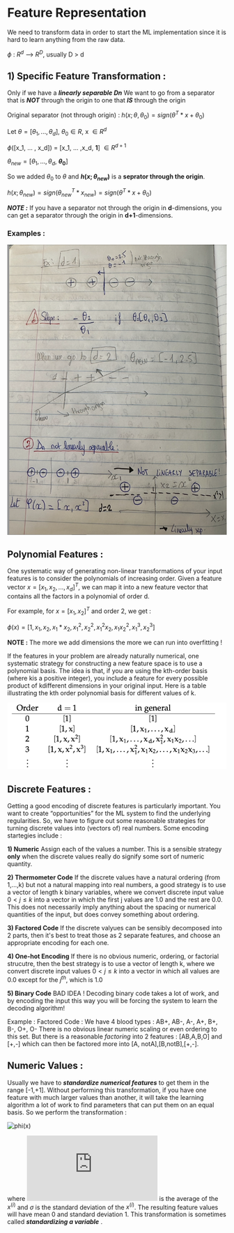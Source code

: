 # Feature Representation 

We need to transform data in order to start the ML implementation since it is hard to learn anything from the raw data.

$\phi$ : $R^d$ --> $R^D$, usually D > d 

## 1) Specific Feature Transformation : 

Only if we have a ***linearly separable Dn***
We want to go from a separator that is ***NOT*** through the origin to one that ***IS*** through the origin

Original separator (not through origin) : $h(x;\theta,\theta_0) = sign(\theta^{T}*x + \theta_0)$ 

Let $\theta = [\theta_1, ..., \theta_d]$, $\theta_0 \in R$, x $\in R^d$

$\phi$([x_1, ... , x_d]) = [x_1, ... ,x_d, **1**] $\in R^{d+1}$

$\theta_{new} = [\theta_1, ..., \theta_d$, **$\theta_0$**]

So we added $\theta_0$ to $\theta$ and **$h(x;\theta_{new})$** is a **seprator through the origin**.

$h(x;\theta_{new}) = sign(\theta_{new}^{T}*x_{new}) = sign(\theta^{T}*x + \theta_0)$ 

***NOTE :*** If you have a separator not through the origin in **d**-dimensions, you can get a separator through the origin in **d+1**-dimensions.

### Examples : 
![Examples](Examples.png)

## Polynomial Features :

One systematic way of generating non-linear transformations of your input features is to consider the polynomials of increasing order. Given a feature vector 
$x =[x_1,x_2,...,x_d]^T$, we can map it into a new feature vector that contains all the factors in a polynomial of order d. 

For example, for $x=[x_1,x_2]^T$ and order 2, we get :

$\phi(x) = [1,x_1,x_2,x_1*x_2,x_1^2,x_2^2,x_1^2x_2,x_1x_2^2,x_1^3,x_2^3]$

**NOTE :** The more we add dimensions the more we can run into overfitting !

If the features in your problem are already naturally numerical, one systematic strategy for constructing a new feature space is to use a polynomial basis. The idea is that, if you are
using the kth-order basis (where kis a positive integer), you include a feature for every possible product of kdifferent dimensions in your original input.
Here is a table illustrating the kth order polynomial basis for different values of k.

![basis](Basis.png)

## Discrete Features :

Getting a good encoding of discrete features is particularly important. You want to create “opportunities” for the ML system to find the underlying regularities. So, we
have to figure out some reasonable strategies for turning discrete values into (vectors of) real numbers. Some encoding startegies include :

**1) Numeric** Assign each of the values a number. This is a sensible strategy **only** when the discrete values really do signify some sort of numeric quantity.

**2) Thermometer Code** If the discrete values have a natural ordering (from 1,...,k) but not a natural mapping into real numbers, a good strategy is to use a vector of length k binary variables,
where we convert discrete input value $0 < j \leq k$ into a vector in which the first j values are 1.0 and the rest are 0.0. This does not necessarily imply anything about the spacing or numerical quantities of the input, but does convey something about ordering.

**3) Factored Code** If the discrete valyues can be sensibly decomposed into 2 parts, then it's best to treat those as 2 separate features, and choose an appropriate encoding for each one.

**4) One-hot Encoding** If there is no obvious numeric, ordering, or factorial strucutre, then the best strategy is to use a vector of length k, where we convert discrete input values 
$0 < j \leq k$ into a vector in which all values are 0.0 except for the $j^{th}$, which is 1.0

**5) Binary Code** BAD IDEA ! Decoding binary code takes a lot of work, and by encoding the input this way you will be forcing the system to learn the decoding algorithm!

Example : Factored Code :
We have 4 blood types : AB+, AB-, A-, A+, B+, B-, O+, O-
There is no obvious linear numeric scaling or even ordering to this set. But there is a reasonable *factoring* into 2 features :
[AB,A,B,O] and [+,-] which can then be factored more into [A, notA],[B,notB],[+,-]. 

## Numeric Values :

Usually we have to ***standardize numerical features*** to get them in the range [-1,+1]. Without performing this transformation, if you have one feature with much larger values than another,
it will take the learning algorithm a lot of work to find parameters that can put them on an equal basis. So we perform the transformation :

![phi(x)](https://latex.codecogs.com/png.latex?\phi(x)%20=%20\frac{x%20-%20\bar{x}}{\sigma})

where ![x̄](https://latex.codecogs.com/png.latex?%5Cbar%7Bx%7D) is the average of the $x^{(i)}$ and $\sigma$ is the standard deviation of the $x^{(i)}$.
The resulting feature values will have mean 0 and standard deviation 1. This transformation is sometimes called ***standardizing a variable*** . 
